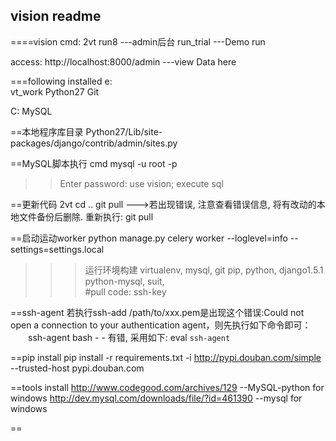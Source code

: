## vision readme

====vision cmd:
2vt
run8                        ---admin后台
run_trial                   ---Demo run

access: http://localhost:8000/admin         ---view Data here

===following installed
e:  
  vt_work
  Python27
  Git
  
C: MySQL

==本地程序库目录
Python27/Lib/site-packages/django/contrib/admin/sites.py

==MySQL脚本执行
cmd
mysql -u root -p
>>Enter password:
use vision;
>>execute sql 

==更新代码
2vt
cd ..
git pull
--->若出现错误, 注意查看错误信息, 将有改动的本地文件备份后删除. 重新执行:
git pull

==启动运动worker
python manage.py celery worker --loglevel=info --settings=settings.local

>>>运行环境构建
virtualenv, mysql, git
pip, python, django1.5.1
python-mysql, suit,  
#pull code:  ssh-key

==ssh-agent
若执行ssh-add /path/to/xxx.pem是出现这个错误:Could not open a connection to your authentication agent，则先执行如下命令即可：
　　ssh-agent bash          - - 有错, 采用如下:
   eval `ssh-agent`


==pip install 
pip install -r requirements.txt -i http://pypi.douban.com/simple --trusted-host pypi.douban.com

==tools install 
http://www.codegood.com/archives/129    --MySQL-python for windows
http://dev.mysql.com/downloads/file/?id=461390    --mysql for windows














==